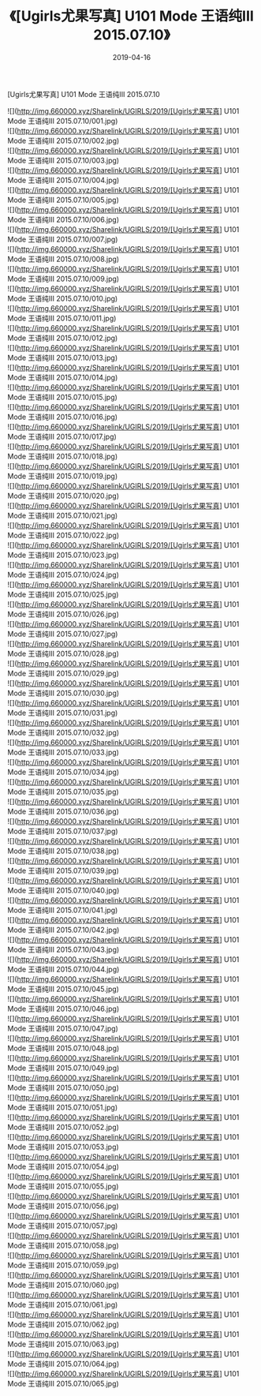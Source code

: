 ﻿---
layout: post
title:  《[Ugirls尤果写真] U101 Mode 王语纯III 2015.07.10》
date:   2019-04-16
img: http://img.660000.xyz/Sharelink/UGIRLS/2019/[Ugirls尤果写真] U101 Mode 王语纯III 2015.07.10/000.jpg
categories: [美女, 清纯, 唯美]
---

[Ugirls尤果写真] U101 Mode 王语纯III 2015.07.10

 ![](http://img.660000.xyz/Sharelink/UGIRLS/2019/[Ugirls尤果写真] U101 Mode 王语纯III 2015.07.10/001.jpg) <br>![](http://img.660000.xyz/Sharelink/UGIRLS/2019/[Ugirls尤果写真] U101 Mode 王语纯III 2015.07.10/002.jpg) <br>![](http://img.660000.xyz/Sharelink/UGIRLS/2019/[Ugirls尤果写真] U101 Mode 王语纯III 2015.07.10/003.jpg) <br>![](http://img.660000.xyz/Sharelink/UGIRLS/2019/[Ugirls尤果写真] U101 Mode 王语纯III 2015.07.10/004.jpg) <br>![](http://img.660000.xyz/Sharelink/UGIRLS/2019/[Ugirls尤果写真] U101 Mode 王语纯III 2015.07.10/005.jpg) <br>![](http://img.660000.xyz/Sharelink/UGIRLS/2019/[Ugirls尤果写真] U101 Mode 王语纯III 2015.07.10/006.jpg) <br>![](http://img.660000.xyz/Sharelink/UGIRLS/2019/[Ugirls尤果写真] U101 Mode 王语纯III 2015.07.10/007.jpg) <br>![](http://img.660000.xyz/Sharelink/UGIRLS/2019/[Ugirls尤果写真] U101 Mode 王语纯III 2015.07.10/008.jpg) <br>![](http://img.660000.xyz/Sharelink/UGIRLS/2019/[Ugirls尤果写真] U101 Mode 王语纯III 2015.07.10/009.jpg) <br>![](http://img.660000.xyz/Sharelink/UGIRLS/2019/[Ugirls尤果写真] U101 Mode 王语纯III 2015.07.10/010.jpg) <br>![](http://img.660000.xyz/Sharelink/UGIRLS/2019/[Ugirls尤果写真] U101 Mode 王语纯III 2015.07.10/011.jpg) <br>![](http://img.660000.xyz/Sharelink/UGIRLS/2019/[Ugirls尤果写真] U101 Mode 王语纯III 2015.07.10/012.jpg) <br>![](http://img.660000.xyz/Sharelink/UGIRLS/2019/[Ugirls尤果写真] U101 Mode 王语纯III 2015.07.10/013.jpg) <br>![](http://img.660000.xyz/Sharelink/UGIRLS/2019/[Ugirls尤果写真] U101 Mode 王语纯III 2015.07.10/014.jpg) <br>![](http://img.660000.xyz/Sharelink/UGIRLS/2019/[Ugirls尤果写真] U101 Mode 王语纯III 2015.07.10/015.jpg) <br>![](http://img.660000.xyz/Sharelink/UGIRLS/2019/[Ugirls尤果写真] U101 Mode 王语纯III 2015.07.10/016.jpg) <br>![](http://img.660000.xyz/Sharelink/UGIRLS/2019/[Ugirls尤果写真] U101 Mode 王语纯III 2015.07.10/017.jpg) <br>![](http://img.660000.xyz/Sharelink/UGIRLS/2019/[Ugirls尤果写真] U101 Mode 王语纯III 2015.07.10/018.jpg) <br>![](http://img.660000.xyz/Sharelink/UGIRLS/2019/[Ugirls尤果写真] U101 Mode 王语纯III 2015.07.10/019.jpg) <br>![](http://img.660000.xyz/Sharelink/UGIRLS/2019/[Ugirls尤果写真] U101 Mode 王语纯III 2015.07.10/020.jpg) <br>![](http://img.660000.xyz/Sharelink/UGIRLS/2019/[Ugirls尤果写真] U101 Mode 王语纯III 2015.07.10/021.jpg) <br>![](http://img.660000.xyz/Sharelink/UGIRLS/2019/[Ugirls尤果写真] U101 Mode 王语纯III 2015.07.10/022.jpg) <br>![](http://img.660000.xyz/Sharelink/UGIRLS/2019/[Ugirls尤果写真] U101 Mode 王语纯III 2015.07.10/023.jpg) <br>![](http://img.660000.xyz/Sharelink/UGIRLS/2019/[Ugirls尤果写真] U101 Mode 王语纯III 2015.07.10/024.jpg) <br>![](http://img.660000.xyz/Sharelink/UGIRLS/2019/[Ugirls尤果写真] U101 Mode 王语纯III 2015.07.10/025.jpg) <br>![](http://img.660000.xyz/Sharelink/UGIRLS/2019/[Ugirls尤果写真] U101 Mode 王语纯III 2015.07.10/026.jpg) <br>![](http://img.660000.xyz/Sharelink/UGIRLS/2019/[Ugirls尤果写真] U101 Mode 王语纯III 2015.07.10/027.jpg) <br>![](http://img.660000.xyz/Sharelink/UGIRLS/2019/[Ugirls尤果写真] U101 Mode 王语纯III 2015.07.10/028.jpg) <br>![](http://img.660000.xyz/Sharelink/UGIRLS/2019/[Ugirls尤果写真] U101 Mode 王语纯III 2015.07.10/029.jpg) <br>![](http://img.660000.xyz/Sharelink/UGIRLS/2019/[Ugirls尤果写真] U101 Mode 王语纯III 2015.07.10/030.jpg) <br>![](http://img.660000.xyz/Sharelink/UGIRLS/2019/[Ugirls尤果写真] U101 Mode 王语纯III 2015.07.10/031.jpg) <br>![](http://img.660000.xyz/Sharelink/UGIRLS/2019/[Ugirls尤果写真] U101 Mode 王语纯III 2015.07.10/032.jpg) <br>![](http://img.660000.xyz/Sharelink/UGIRLS/2019/[Ugirls尤果写真] U101 Mode 王语纯III 2015.07.10/033.jpg) <br>![](http://img.660000.xyz/Sharelink/UGIRLS/2019/[Ugirls尤果写真] U101 Mode 王语纯III 2015.07.10/034.jpg) <br>![](http://img.660000.xyz/Sharelink/UGIRLS/2019/[Ugirls尤果写真] U101 Mode 王语纯III 2015.07.10/035.jpg) <br>![](http://img.660000.xyz/Sharelink/UGIRLS/2019/[Ugirls尤果写真] U101 Mode 王语纯III 2015.07.10/036.jpg) <br>![](http://img.660000.xyz/Sharelink/UGIRLS/2019/[Ugirls尤果写真] U101 Mode 王语纯III 2015.07.10/037.jpg) <br>![](http://img.660000.xyz/Sharelink/UGIRLS/2019/[Ugirls尤果写真] U101 Mode 王语纯III 2015.07.10/038.jpg) <br>![](http://img.660000.xyz/Sharelink/UGIRLS/2019/[Ugirls尤果写真] U101 Mode 王语纯III 2015.07.10/039.jpg) <br>![](http://img.660000.xyz/Sharelink/UGIRLS/2019/[Ugirls尤果写真] U101 Mode 王语纯III 2015.07.10/040.jpg) <br>![](http://img.660000.xyz/Sharelink/UGIRLS/2019/[Ugirls尤果写真] U101 Mode 王语纯III 2015.07.10/041.jpg) <br>![](http://img.660000.xyz/Sharelink/UGIRLS/2019/[Ugirls尤果写真] U101 Mode 王语纯III 2015.07.10/042.jpg) <br>![](http://img.660000.xyz/Sharelink/UGIRLS/2019/[Ugirls尤果写真] U101 Mode 王语纯III 2015.07.10/043.jpg) <br>![](http://img.660000.xyz/Sharelink/UGIRLS/2019/[Ugirls尤果写真] U101 Mode 王语纯III 2015.07.10/044.jpg) <br>![](http://img.660000.xyz/Sharelink/UGIRLS/2019/[Ugirls尤果写真] U101 Mode 王语纯III 2015.07.10/045.jpg) <br>![](http://img.660000.xyz/Sharelink/UGIRLS/2019/[Ugirls尤果写真] U101 Mode 王语纯III 2015.07.10/046.jpg) <br>![](http://img.660000.xyz/Sharelink/UGIRLS/2019/[Ugirls尤果写真] U101 Mode 王语纯III 2015.07.10/047.jpg) <br>![](http://img.660000.xyz/Sharelink/UGIRLS/2019/[Ugirls尤果写真] U101 Mode 王语纯III 2015.07.10/048.jpg) <br>![](http://img.660000.xyz/Sharelink/UGIRLS/2019/[Ugirls尤果写真] U101 Mode 王语纯III 2015.07.10/049.jpg) <br>![](http://img.660000.xyz/Sharelink/UGIRLS/2019/[Ugirls尤果写真] U101 Mode 王语纯III 2015.07.10/050.jpg) <br>![](http://img.660000.xyz/Sharelink/UGIRLS/2019/[Ugirls尤果写真] U101 Mode 王语纯III 2015.07.10/051.jpg) <br>![](http://img.660000.xyz/Sharelink/UGIRLS/2019/[Ugirls尤果写真] U101 Mode 王语纯III 2015.07.10/052.jpg) <br>![](http://img.660000.xyz/Sharelink/UGIRLS/2019/[Ugirls尤果写真] U101 Mode 王语纯III 2015.07.10/053.jpg) <br>![](http://img.660000.xyz/Sharelink/UGIRLS/2019/[Ugirls尤果写真] U101 Mode 王语纯III 2015.07.10/054.jpg) <br>![](http://img.660000.xyz/Sharelink/UGIRLS/2019/[Ugirls尤果写真] U101 Mode 王语纯III 2015.07.10/055.jpg) <br>![](http://img.660000.xyz/Sharelink/UGIRLS/2019/[Ugirls尤果写真] U101 Mode 王语纯III 2015.07.10/056.jpg) <br>![](http://img.660000.xyz/Sharelink/UGIRLS/2019/[Ugirls尤果写真] U101 Mode 王语纯III 2015.07.10/057.jpg) <br>![](http://img.660000.xyz/Sharelink/UGIRLS/2019/[Ugirls尤果写真] U101 Mode 王语纯III 2015.07.10/058.jpg) <br>![](http://img.660000.xyz/Sharelink/UGIRLS/2019/[Ugirls尤果写真] U101 Mode 王语纯III 2015.07.10/059.jpg) <br>![](http://img.660000.xyz/Sharelink/UGIRLS/2019/[Ugirls尤果写真] U101 Mode 王语纯III 2015.07.10/060.jpg) <br>![](http://img.660000.xyz/Sharelink/UGIRLS/2019/[Ugirls尤果写真] U101 Mode 王语纯III 2015.07.10/061.jpg) <br>![](http://img.660000.xyz/Sharelink/UGIRLS/2019/[Ugirls尤果写真] U101 Mode 王语纯III 2015.07.10/062.jpg) <br>![](http://img.660000.xyz/Sharelink/UGIRLS/2019/[Ugirls尤果写真] U101 Mode 王语纯III 2015.07.10/063.jpg) <br>![](http://img.660000.xyz/Sharelink/UGIRLS/2019/[Ugirls尤果写真] U101 Mode 王语纯III 2015.07.10/064.jpg) <br>![](http://img.660000.xyz/Sharelink/UGIRLS/2019/[Ugirls尤果写真] U101 Mode 王语纯III 2015.07.10/065.jpg) <br>